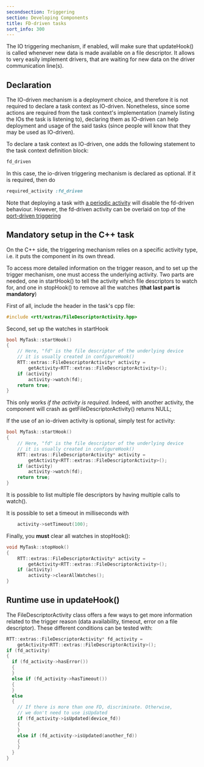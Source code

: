 ```yaml
---
secondsection: Triggering
section: Developing Components
title: FD-driven tasks
sort_info: 300
---
```


The IO triggering mechanism, if enabled, will make sure that updateHook() is
called whenever new data is made available on a file descriptor. It allows to
very easily implement drivers, that are waiting for new data on the driver
communication line(s).

Declaration
-----------
The IO-driven mechanism is a deployment choice, and therefore it is not required
to declare a task context as IO-driven. Nonetheless, since some actions are
required from the task context's implementation (namely listing the IOs the task
is listening to), declaring them as IO-driven can help deployment and usage of
the said tasks (since people will know that they may be used as IO-driven).

To declare a task context as IO-driven, one adds the following statement to the
task context definition block:

~~~ ruby
fd_driven
~~~

In this case, the io-driven triggering mechanism is declared as optional. If it
is required, then do

~~~ ruby
required_activity :fd_driven
~~~

Note that deploying a task with [a periodic activity](periodic.html) will
disable the fd-driven behaviour. However, the fd-driven activity can be overlaid
on top of the [port-driven triggering](ports.html)

Mandatory setup in the C++ task
-----------------------------

On the C++ side, the triggering mechanism relies on a specific activity type,
i.e. it puts the component in its own thread.

To access more detailed information on the trigger reason, and to set up the
trigger mechanism, one must access the underlying activity. Two parts are
needed, one in startHook() to tell the activity which file descriptors to watch
for, and one in stopHook() to remove all the watches (**that last part is
mandatory**)

First of all, include the header in the task's cpp file:

~~~ cpp
#include <rtt/extras/FileDescriptorActivity.hpp>
~~~

Second, set up the watches in startHook

~~~ cpp
bool MyTask::startHook()
{
    // Here, "fd" is the file descriptor of the underlying device
    // it is usually created in configureHook()
    RTT::extras::FileDescriptorActivity* activity =
        getActivity<RTT::extras::FileDescriptorActivity>();
    if (activity)
        activity->watch(fd);
    return true;
}
~~~

This only works *if the activity is required*. Indeed, with another activity,
the component will crash as getFileDescriptorActivity() returns NULL;

If the use of an io-driven activity is optional, simply test for activity:

~~~ cpp
bool MyTask::startHook()
{
    // Here, "fd" is the file descriptor of the underlying device
    // it is usually created in configureHook()
    RTT::extras::FileDescriptorActivity* activity =
        getActivity<RTT::extras::FileDescriptorActivity>();
    if (activity)
        activity->watch(fd);
    return true;
}
~~~

It is possible to list multiple file descriptors by having multiple calls to
watch(). 

It is possible to set a timeout in milliseconds with

~~~ cpp
    activity->setTimeout(100);
~~~

Finally, you **must** clear all watches in stopHook():

~~~ cpp
void MyTask::stopHook()
{
    RTT::extras::FileDescriptorActivity* activity =
        getActivity<RTT::extras::FileDescriptorActivity>();
    if (activity)
        activity->clearAllWatches();
}
~~~

Runtime use in updateHook()
---------------------------

The FileDescriptorActivity class offers a few ways to get more information
related to the trigger reason (data availability, timeout, error on a file
descriptor). These different conditions can be tested with:

~~~ cpp
RTT::extras::FileDescriptorActivity* fd_activity =
    getActivity<RTT::extras::FileDescriptorActivity>();
if (fd_activity)
{
  if (fd_activity->hasError())
  {
  }
  else if (fd_activity->hasTimeout())
  {
  }
  else
  {
    // If there is more than one FD, discriminate. Otherwise,
    // we don't need to use isUpdated
    if (fd_activity->isUpdated(device_fd))
    {
    }
    else if (fd_activity->isUpdated(another_fd))
    {
    }
  }
}
~~~

